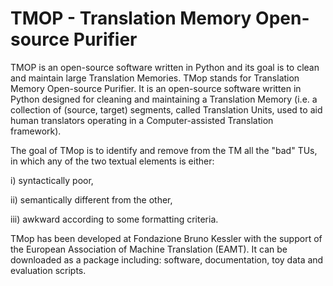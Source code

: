 # TMOP - Translation Memory Open-source Purifier


TMOP is an open-source software written in Python and its goal is to clean and maintain large Translation Memories. TMop stands for Translation Memory Open-source Purifier. It is an open-source software written in Python designed for cleaning and maintaining a Translation Memory (i.e. a collection of (source, target) segments, called Translation Units, used to aid human translators operating in a Computer-assisted Translation framework). 

The goal of TMop is to identify and remove from the TM all the "bad" TUs,  in which any of the two textual elements is either: 

i) syntactically poor, 

ii) semantically different from the other,

iii) awkward according to some formatting criteria. 

TMop has been developed at Fondazione Bruno Kessler with the support of the European Association of Machine Translation (EAMT). It can be downloaded as a package including: software, documentation, toy data and evaluation scripts. 

